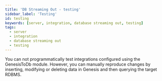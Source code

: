 ```yaml
---
title: 'DB Streaming Out - testing'
sidebar_label: 'Testing'
id: testing
keywords: [server, integration, database streaming out, testing]
tags:
  - server
  - integration
  - database streaming out
  - testing
---
```


You can not programmatically test integrations configured using the GenesisToDb module. However, you can manually reproduce changes by inserting, modifying or deleting data in Genesis and then querying the target RDBMS.

